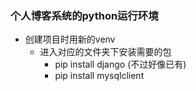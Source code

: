 ### 个人博客系统的python运行环境
* 创建项目时用新的venv
    * 进入对应的文件夹下安装需要的包
        * pip install django (不过好像已有)
        * pip install mysqlclient